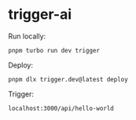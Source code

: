 # trigger-ai

Run locally:

`pnpm turbo run dev trigger`

Deploy:

`pnpm dlx trigger.dev@latest deploy`

Trigger:

`localhost:3000/api/hello-world`
